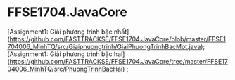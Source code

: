 # FFSE1704.JavaCore
[Assignment1: Giải phương trình bậc nhất] (https://github.com/FASTTRACKSE/FFSE1704.JavaCore/blob/master/FFSE1704006_MinhTQ/src/Giaiphuongtrinh/GiaiPhuongTrinhBacMot.java);
 [Assignment1: Giải phương trình bậc hai]              (https://github.com/FASTTRACKSE/FFSE1704.JavaCore/tree/master/FFSE1704006_MinhTQ/src/PhuongTrinhBacHai) ;
               
